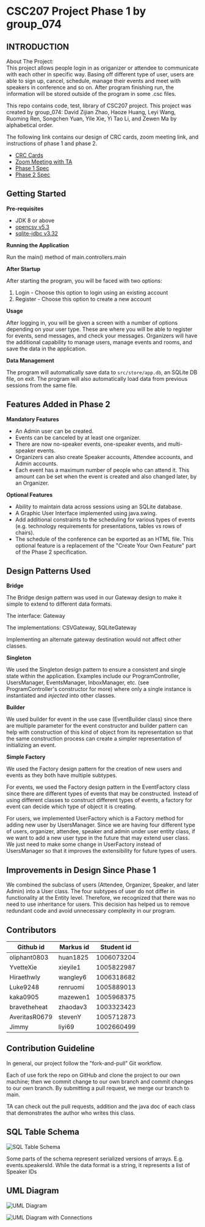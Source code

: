 # CSC207 Project Phase 1 by group_074

INTRODUCTION
------------
About The Project: \
This project allows people login in as origanizer or attendee to communicate with each 
other in specific way. Basing off different type of user, users are able to sign up, cancel, schedule, manage their 
events and meet with speakers in conference and so on. After program finishing run, the information will be stored 
outside of the program in some .csc files.

This repo contains code, test, library of CSC207 project. This project was created by group_074: David Zijian Zhao, 
Haoze Huang, Leyi Wang, Ruoming Ren, Songchen Yuan, Yile Xie, Yi Tao Li, and Zewen Ma by alphabetical order.

The following link contains our design of CRC cards, zoom meeting link, and instructions of phase 1 and phase 2.

- [CRC Cards](https://docs.google.com/spreadsheets/d/1l-SYLEj1_Ms2hQXLZLau1G9BD_9kIWQR5ZxChHeDaMY/edit#gid=1740146710)
- [Zoom Meeting with TA](https://utoronto.zoom.us/j/88638797661)
- [Phase 1 Spec](https://q.utoronto.ca/courses/180703/pages/project-phase-1)
- [Phase 2 Spec](https://q.utoronto.ca/courses/180703/pages/project-phase-2)

Getting Started
------------

**Pre-requisites**

* JDK 8 or above
* [opencsv v5.3](http://opencsv.sourceforge.net/)
* [sqlite-jdbc v3.32](https://github.com/xerial/sqlite-jdbc)


**Running the Application**

Run the main() method of main.controllers.main

**After Startup**

After starting the program, you will be faced with two options:
1. Login - Choose this option to login using an existing account
2. Register - Choose this option to create a new account

**Usage**

After logging in, you will be given a screen with a number of options depending on your user type. These are where
you will be able to register for events, send messages, and check your messages. Organizers will have the additional 
capability to manage users, manage events and rooms, and save the data in the application.

**Data Management**

The program will automatically save data to `src/store/app.db`, an SQLite DB file, on exit. The program will 
also automatically load data from previous sessions from the same file.

Features Added in Phase 2
------------
**Mandatory Features**

 * An Admin user can be created.
 * Events can be canceled by at least one organizer.
 * There are now no-speaker events, one-speaker events, and multi-speaker events.
 * Organizers can also create Speaker accounts, Attendee accounts, and Admin accounts.
 * Each event has a maximum number of people who can attend it. This amount can be set 
   when the event is created and also changed later, by an Organizer.
 
**Optional Features**

 * Ability to maintain data across sessions using an SQLite database.
 * A Graphic User Interface implemented using java.swing.
 * Add additional constraints to the scheduling for various types of events (e.g. technology requirements for 
   presentations, tables vs rows of chairs).
 * The schedule of the conference can be exported as an HTML file. This optional feature
   is a replacement of the "Create Your Own Feature" part of the Phase 2 specification.  
 
Design Patterns Used
------------

**Bridge**

The Bridge design pattern was used in our Gateway design to make it simple to extend to different data formats.

The interface: Gateway

The implementations: CSVGateway, SQLiteGateway

Implementing an alternate gateway destination would not affect other classes.

**Singleton**

We used the Singleton design pattern to ensure a consistent and single state within the application. Examples include 
our ProgramController, UsersManager, EventsManager, InboxManager, etc. (see ProgramController's constructor for more) 
where only a single instance is instantiated and *injected* into other classes.

**Builder**

We used builder for event in the use case (EventBuilder class) since there are multiple parameter for the event constructor 
and builder pattern can help with construction of this kind of object from its representation so that the 
same construction process can create a simpler representation of initializing an event.

**Simple Factory**

We used the Factory design pattern for the creation of new users and events as they both have multiple subtypes.

For events, we used the Factory design pattern in the EventFactory class since there are different types of events that may be constructed. 
Instead of using different classes to construct different types of events, a factory for event can 
decide which type of object it is creating.

For users, we implemented UserFactory which is a Factory method for adding new user by UsersManager. 
Since we are having four different type of users, organizer, attendee, speaker and admin under user entity class, 
if we want to add a new user type in the future that may extend user class. We just need to make some change 
in UserFactory instead of UsersManager so that it improves the extensibility for future types of users.  

Improvements in Design Since Phase 1
------------

We combined the subclass of users (Attendee, Organizer, Speaker, and later Admin) into a User class. The four subtypes of user do not differ
in functionality at the Entity level. Therefore, we recognized that there was no need to use inheritance for users. This decision has helped us to
remove redundant code and avoid unnecessary complexity in our program.

Contributors
------------

Github id     | Markus id    | Student id
------------- | -------------| -------------
oliphant0803  |  huan1825    | 1006073204
YvetteXie     |  xieyile1    | 1005822987
Hiraethwly    |  wangley6    | 1006318682
Luke9248      |  renruomi    | 1005889013 
kaka0905      |  mazewen1    | 1005968375
bravetheheat  |  zhaodav3    | 1003323423
AveritasR0679 |  stevenY     | 1005712873
Jimmy         |   liyi69     | 1002660499

Contribution Guideline
------------

In general, our project follow the "fork-and-pull" Git workflow.

Each of use fork the repo on GitHub and clone the project to our own machine; then we commit change to our own 
branch and commit changes to our own branch. By submitting a pull request, we merge our branch to main.

TA can check out the pull requests, addition and the java doc of each class that demonstrates the author 
who writes this class. 

SQL Table Schema
------------

![SQL Table Schema](./docs/sql-table-schema.png)

Some parts of the schema represent serialized versions of arrays. E.g. events.speakersId. While the data format is 
a string, it represents a list of Speaker IDs

UML Diagram
------------
![UML Diagram](./uml-without-connections.png)

![UML Diagram with Connections](./main-with-connections.png)
 

